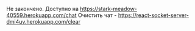 Не закончено. Доступно на https://stark-meadow-40559.herokuapp.com/chat
Очистить чат - https://react-socket-server-dmi4uv.herokuapp.com/clear
